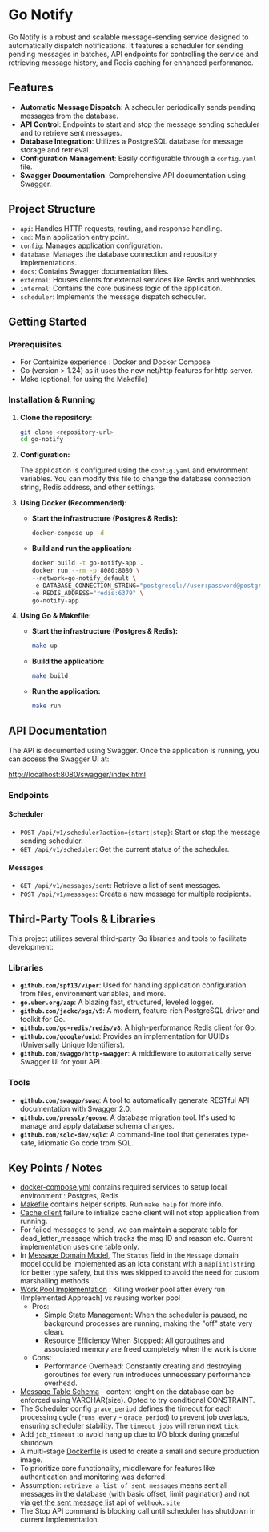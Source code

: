 
# Go Notify

Go Notify is a robust and scalable message-sending service designed to automatically dispatch notifications. It features a scheduler for sending pending messages in batches, API endpoints for controlling the service and retrieving message history, and Redis caching for enhanced performance.

## Features

* **Automatic Message Dispatch**: A scheduler periodically sends pending messages from the database.
* **API Control**: Endpoints to start and stop the message sending scheduler and to retrieve sent messages.
* **Database Integration**: Utilizes a PostgreSQL database for message storage and retrieval.
* **Configuration Management**: Easily configurable through a `config.yaml` file.
* **Swagger Documentation**: Comprehensive API documentation using Swagger.

## Project Structure
* `api`: Handles HTTP requests, routing, and response handling.
* `cmd`: Main application entry point.
* `config`: Manages application configuration.
* `database`: Manages the database connection and repository implementations.
* `docs`: Contains Swagger documentation files.
* `external`: Houses clients for external services like Redis and webhooks.
* `internal`: Contains the core business logic of the application.
* `scheduler`: Implements the message dispatch scheduler.

## Getting Started

### Prerequisites

* For Containize experience : Docker and Docker Compose
* Go (version > 1.24) as it uses the new net/http features for http server.
* Make (optional, for using the Makefile)

### Installation & Running

1.  **Clone the repository:**

    ```sh
    git clone <repository-url>
    cd go-notify
    ```

2.  **Configuration:**

    The application is configured using the `config.yaml` and environment variables. You can modify this file to change the database connection string, Redis address, and other settings.

3.  **Using Docker (Recommended):**

    * **Start the infrastructure (Postgres & Redis):**
        ```sh
        docker-compose up -d
        ```
    * **Build and run the application:**
        ```sh
        docker build -t go-notify-app .
        docker run --rm -p 8080:8080 \
        --network=go-notify_default \
        -e DATABASE_CONNECTION_STRING="postgresql://user:password@postgres:5432/go_notify_db?sslmode=disable" \
        -e REDIS_ADDRESS="redis:6379" \
        go-notify-app
        ```

4.  **Using Go & Makefile:**

    * **Start the infrastructure (Postgres & Redis):**
        ```sh
        make up
        ```
    * **Build the application:**
        ```sh
        make build
        ```
    * **Run the application:**
        ```sh
        make run
        ```

## API Documentation

The API is documented using Swagger. Once the application is running, you can access the Swagger UI at:

[http://localhost:8080/swagger/index.html](http://localhost:8080/swagger/index.html)

### Endpoints

#### Scheduler

* `POST /api/v1/scheduler?action={start|stop}`: Start or stop the message sending scheduler.
* `GET /api/v1/scheduler`: Get the current status of the scheduler.

#### Messages

* `GET /api/v1/messages/sent`: Retrieve a list of sent messages.
* `POST /api/v1/messages`: Create a new message for multiple recipients.

## Third-Party Tools & Libraries

This project utilizes several third-party Go libraries and tools to facilitate development:

### Libraries

* **`github.com/spf13/viper`**: Used for handling application configuration from files, environment variables, and more.
* **`go.uber.org/zap`**: A blazing fast, structured, leveled logger.
* **`github.com/jackc/pgx/v5`**: A modern, feature-rich PostgreSQL driver and toolkit for Go.
* **`github.com/go-redis/redis/v8`**: A high-performance Redis client for Go.
* **`github.com/google/uuid`**: Provides an implementation for UUIDs (Universally Unique Identifiers).
* **`github.com/swaggo/http-swagger`**: A middleware to automatically serve Swagger UI for your API.

### Tools

* **`github.com/swaggo/swag`**: A tool to automatically generate RESTful API documentation with Swagger 2.0.
* **`github.com/pressly/goose`**: A database migration tool. It's used to manage and apply database schema changes.
* **`github.com/sqlc-dev/sqlc`**: A command-line tool that generates type-safe, idiomatic Go code from SQL.


## Key Points / Notes
- [docker-compose.yml](docker-compose.yml) contains required services to setup local environment : Postgres, Redis
- [Makefile](Makefile) contains helper scripts. Run `make help` for more info.
- [Cache client](external/redis/client.go) failure to intialize cache client will not stop application from running.
- For failed messages to send, we can maintain a seperate table for dead_letter_message which tracks
the msg ID and reason etc. Current implementation uses one table only.
- In [Message Domain Model](internal/messages/model.go), The `Status` field in the `Message` domain model could be implemented as an iota constant with a `map[int]string` for better type safety, but this was skipped to avoid the need for custom marshalling methods.
- [Work Pool Implementation](internal/messages/service.go) : Killing worker pool after every run (Implemented Approach) vs reusing worker pool 
    - Pros: 
        - Simple State Management: When the scheduler is paused, no background processes are running, making the "off" state very clean.
        - Resource Efficiency When Stopped: All goroutines and associated memory are freed completely when the work is done
    - Cons:
        - Performance Overhead: Constantly creating and destroying goroutines for every run introduces unnecessary performance overhead.
- [Message Table Schema](sql/schema/20250708142121_create_message_table.sql) - content lenght on the database can be enforced using VARCHAR(size). Opted to try conditional CONSTRAINT.
- The Scheduler config `grace_period` defines the timeout for each processing cycle (`runs_every` - `grace_period`) to prevent job overlaps, ensuring scheduler stability. The `timeout jobs` will rerun next `tick`.
- Add `job_timeout` to avoid hang up due to I/O block during graceful shutdown.
- A multi-stage [Dockerfile](Dockerfile) is used to create a small and secure production image.
- To prioritize core functionality, middleware for features like authentication and monitoring was deferred
- Assumption: `retrieve a list of sent messages` means sent all messages in the database (with basic offset, limit pagination) and not via [get the sent message list](https://docs.webhook.site/api/examples.html#get-all-data-sent-to-url) api of `webhook.site`
- The Stop API command is blocking call until scheduler has shutdown in current Implementation. 
